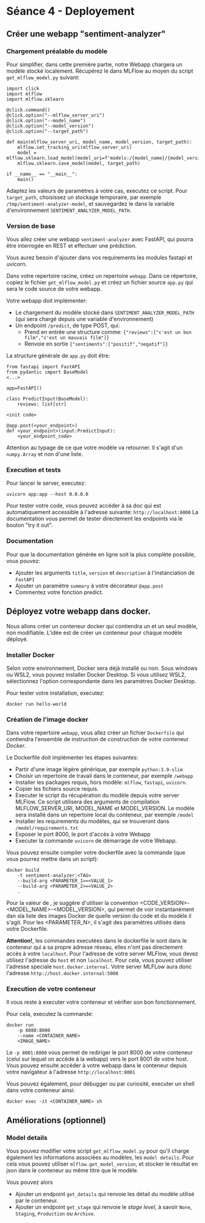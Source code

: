 # Séance 4 - Deployement

## Créer une webapp "sentiment-analyzer"

### Chargement préalable du modèle

Pour simplifier, dans cette première partie, notre Webapp chargera un modèle stocké localement. Récupérez le dans MLFlow au moyen du script `get_mlflow_model.py` suivant:

```
import click
import mlflow
import mlflow.sklearn

@click.command()
@click.option("--mlflow_server_uri")
@click.option("--model_name")
@click.option("--model_version")
@click.option("--target_path")

def main(mlflow_server_uri, model_name, model_version, target_path):
    mlflow.set_tracking_uri(mlflow_server_uri)
    model = mlflow.sklearn.load_model(model_uri=f'models:/{model_name}/{model_version}')
    mlflow.sklearn.save_model(model, target_path)

if __name__ == "__main__":
    main()
```

Adaptez les valeurs de paramètres à votre cas, executez ce script. Pour `target_path`, choisissez un stockage temporaire, par exemple `/tmp/sentiment-analyzer-model`, et sauvegardez le dans la variable d'environnement `SENTIMENT_ANALYZER_MODEL_PATH`.

### Version de base

Vous allez créer une webapp `sentiment-analyzer` avec FastAPI, qui pourra être interrogée en REST et effectuer une prédiction.

Vous aurez besoin d'ajouter dans vos requirements les modules fastapi et uvicorn.

Dans votre repertoire racine, créez un repertoire `webapp`. Dans ce répertoire, copiez le fichier `get_mlflow_model.py` et créez un fichier source `app.py` qui sera le code source de votre webapp.

Votre webapp doit implémenter:
- Le chargement du modèle stocké dans `SENTIMENT_ANALYZER_MODEL_PATH` (qui sera chargé depuis une variable d'environnement)
- Un endpoint `/predict`, de type POST, qui:
  - Prend en entrée une structure comme: `{"reviews":["c'est un bon film","c'est un mauvais film"]}`
  - Renvoie en sortie `{"sentiments":["positif","negatif"]}`

La structure générale de `app.py` doit être:
```
from fastapi import FastAPI
from pydantic import BaseModel
<...>

app=FastAPI()

class PredictInput(BaseModel):
    reviews: list[str]

<init code>

@app.post(<your_endpoint>)
def <your_endpoint>(input:PredictInput):
    <your_endpoint_code>
```

Attention au typage de ce que votre modèle va retourner. Il s'agit d'un `numpy.Array` et non d'une liste.

### Execution et tests

Pour lancer le server, executez:
```
uvicorn app:app --host 0.0.0.0
```

Pour tester votre code, vous pouvez accéder à sa doc qui est automatiquement accessible à l'adresse suivante: `http://localhost:8000`
La documentation vous permet de tester directement les endpoints via le bouton "try it out".

### Documentation

Pour que la documentation générée en ligne soit la plus complète possible, vous pouvez:
- Ajouter les arguments `title`, `version` et `description` à l'instanciation de `FastAPI`
- Ajouter un paramètre `summary` à votre décorateur `@app.post`
- Commentez votre fonction predict.

## Déployez votre webapp dans docker.

Nous allons créer un conteneur docker qui contiendra un et un seul modèle, non modifiable. L'idée est de créer un conteneur pour chaque modèle déployé.

### Installer Docker

Selon votre environnement, Docker sera déjà installé ou non. Sous windows ou WSL2, vous pouvez installer Docker Desktop. Si vous utilisez WSL2, sélectionnez l'option correspondante dans les paramètres Docker Desktop.

Pour tester votre installation, executez:
```
docker run hello-world
```

### Création de l'image docker

Dans votre repertoire `webapp`, vous allez créer un fichier `Dockerfile` qui contiendra l'ensemble de instruction de construction de votre conteneur _Docker_.

Le Dockerfile doit implémenter les étapes suivantes:
- Partir d'une image légère générique, par exemple `python:3.9-slim`
- Choisir un repertoire de travail dans le conteneur, par exemple `/webapp`
- Installer les packages requis, hors modèle: `mlflow`, `fastapi`, `uvicorn`.
- Copier les fichiers source requis.
- Executer le script du récupération du modèle depuis votre server MLFlow. Ce script utilisera des arguments de compilation MLFLOW_SERVER_URI, MODEL_NAME et MODEL_VERSION. Le modèle sera installé dans un repertoire local du conteneur, par exemple `/model`
- Installer les requirements du modèles, qui se trouveront dans `/model/requirements.txt`
- Exposer le port 8000, le port d'accès à votre Webapp
- Executer la commande `uvicorn` de démarrage de votre Webapp.

Vous pouvez ensuite compiler votre dockerfile avec la commande (que vous pourrez mettre dans un script):
```
docker build 
    -t sentiment-analyzer:<TAG>
    --build-arg <PARAMETER_1>=<VALUE_1>
    --build-arg <PARAMETER_2>=<VALUE_2>
    .
```
Pour la valeur de <TAG>, je suggère d'utiliser la convention <CODE_VERSION>-<MODEL_NAME>-<MODEL_VERSION>, qui permet de voir instantanément dan sla liste des images Docker de quelle version du code et du modèle il s'agit.
Pour les <PARAMETER_N>, il s'agit des paramètres utilisés dans votre Dockerfile.

__Attention!__, les commandes executées dans le dockerfile le sont dans le conteneur qui a sa propre adresse réseau, elles n'ont pas directement accès à votre `localhost`. Pour l'adresse de votre server MLFlow, vous devez utilisez l'adresse du `host` et non `localhost`. Pour cela, vous pouvez utiliser l'adresse speciale `host.docker.internal`. Votre server MLFLow aura donc l'adresse `http://host.docker.internal:5000`

### Execution de votre conteneur

Il vous reste à executer votre conteneur et vérifier son bon fonctionnement.

Pour cela, executez la commande:
```
docker run 
    -p 8080:8000 
    --name <CONTAINER_NAME>
    <IMAGE_NAME>
```

Le `-p 8001:8000` vous permet de rediriger le port 8000 de votre conteneur (celui sur lequel on accède à la webapp) vers le port 8001 de votre host. Vous pouvez ensuite accéder à votre webapp dans le conteneur depuis votre navigateur à l'adresse `http://localhost:8001`

Vous pouvez également, pour débugger ou par curiosité, executer un shell dans votre conteneur ainsi:
```
docker exec -it <CONTAINER_NAME> sh
```

## Améliorations (optionnel)

### Model details

Vous pouvez modifier votre script `get_mlflow_model.py` pour qu'il charge également les informations associées au modèles, les `model details`. Pour cela vous pouvez utiliser `mlflow.get_model_version`, et stocker le résultat en json dans le conteneur au même titre que le modèle.

Vous pouvez alors 
- Ajouter un endpoint `get_details` qui renvoie les détail du modèle utilisé par le conteneur.
- Ajouter un endpoint `get_stage` qui renvoie le _stage level_, à savoir `None`, `Staging`, `Production` ou `Archive`.







